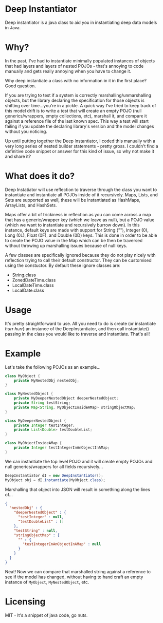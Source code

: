 # Deep Instantiator

Deep instantiator is a java class to aid you in instantiating deep data models in Java.

# Why?

In the past, I've had to instantiate minimally populated instances of objects that had layers and layers of nested POJOs - that's annoying to code manually and gets really annoying when you have to change it.

Why deep instantiate a class with no information in it in the first place? Good question. 

If you are trying to test if a system is correctly marshalling/unmarshalling objects, but the library declaring the specification for those objects is shifting over time...you're in a pickle. A quick way I've tried to keep track of this model drift is to write a test that will create an empty POJO (null generics/wrappers, empty collections, etc), marshall it, and compare it against a reference file of the last known spec. This way a test will start failing if you update the declaring library's version and the model changes without you noticing.

Up until putting together the Deep Instantiator, I coded this manually with a very long series of nested builder statements - pretty gross. I couldn't find a definitive code snippet or answer for this kind of issue, so why not make it and share it?

# What does it do?

Deep Instatiator will use reflection to traverse through the class you want to instantiate and instantiate all POJOs inside of it recursively. Maps, Lists, and Sets are supported as well, these will be instantiated as HashMaps, ArrayLists, and HashSets. 

Maps offer a bit of trickiness in reflection as you can come across a map that has a generic/wrapper key (which we leave as null), but a POJO value (which we want to instantiate and recursively burrow down). In this instance, default keys are made with support for String (""), Integer (0), Long (0L), Float (0F), and Double (0D) keys. This is done in order to be able to create the POJO value in the Map which can be then be traversed without throwing up marshalling issues because of null keys.

A few classes are specifically ignored because they do not play nicely with reflection trying to call their default constructor. They can be customised using the constuctor. By default these ignore classes are:
 - String.class
 - ZonedDateTime.class
 - LocalDateTime.class
 - LocalDate.class

# Usage

It's pretty straightforward to use. All you need to do is create (or instantiate _hurr hurr_) an instance of the DeepInstantiator, and then call instantiate() passing in the class you would like to traverse and instantiate. That's all!

# Example

Let's take the following POJOs as an example...

```java
class MyObject {
    private MyNestedObj nestedObj;
}

class MyNestedObject {
    private MyDeeperNestedObject deeperNestedObject;
    private String testString;
    private Map<String, MyObjectInsideAMap> stringObjectMap;
}

class MyDeeperNestedObject {
    private Integer testInteger;
    private List<Double> testDoubleList;
}

class MyObjectInsideAMap {
    private Integer testIntegerInAnObjectInAMap;
}
```

We can instantiate the top level POJO and it will create empty POJOs and null generics/wrappers for all fields recursively...

```java
DeepInstantiator dI = new DeepInstantiator();
MyObject obj = dI.instantiate(MyObject.class);
```

Marshalling that object into JSON will result in something along the lines of...

```json
{
  "nestedObj" : {
    "deeperNestedObject" : {
      "testInteger" : null,
      "testDoubleList" : []
    },
    "testString" : null,
    "stringObjectMap" : {
      "" : {
        "testIntegerInAnObjectInAMap" : null
      }
    }
  }
}
```

Neat! Now we can compare that marshalled string against a reference to see if the model has changed, without having to hand craft an empty instance of `MyObject`, `MyNestedObject`, etc.

# Licensing

MIT - It's a snippet of java code, go nuts.

